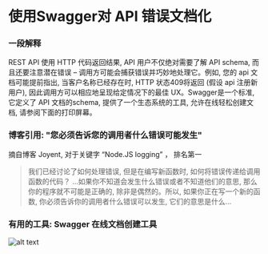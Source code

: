 # 使用Swagger对 API 错误文档化


### 一段解释

REST API 使用 HTTP 代码返回结果, API 用户不仅绝对需要了解 API schema, 而且还要注意潜在错误 – 调用方可能会捕获错误并巧妙地处理它。例如, 您的 api 文档可能提前指出, 当客户名称已经存在时, HTTP 状态409将返回 (假设 api 注册新用户), 因此调用方可以相应地呈现给定情况下的最佳 UX。Swagger是一个标准, 它定义了 API 文档的schema, 提供了一个生态系统的工具, 允许在线轻松创建文档, 请参阅下面的打印屏幕。

### 博客引用: "您必须告诉您的调用者什么错误可能发生"
 摘自博客 Joyent, 对于关键字 “Node.JS logging” ， 排名第一
 
 > 我们已经讨论了如何处理错误, 但是在编写新函数时, 如何将错误传递给调用函数的代码？
...如果你不知道会发生什么错误或者不知道他们的意思, 那么你的程序就不可能是正确的, 除非是偶然的。所以, 如果你正在写一个新的函数, 你必须告诉你的调用者什么错误可以发生, 它们的意思是什么…

 
 ### 有用的工具: Swagger 在线文档创建工具
![alt text](https://github.com/i0natan/nodebestpractices/blob/master/assets/images/swaggerDoc.png "API error handling")